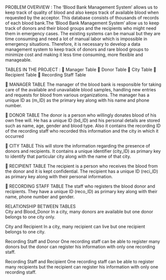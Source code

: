 PROBLEM OVERVIEW :
The ‘Blood Bank Management System’ allows us to keep track of quality of blood and also keeps  track  of  available  blood  when  requested  by  the  acceptor. This database consists of thousands of records of each blood bank.The ‘Blood Bank Management System’ allow us to keep track of donors and their blood groups and the recipients who might need them in emergency cases. The existing systems can be manual but they are time consuming and need a lot of manual labor which is impossible in emergency situations. Therefore, it is necessary to develop a data management system to keep track of donors and rare blood groups to minimize cost and making it less time consuming, more flexible and manageable.

TABLES IN THE PROJECT :
	Manager Table
	Donor Table
	City Table
	Recipient Table
	Recording Staff Table

	MANAGER TABLE
The manager of the blood bank is responsible for taking care of the available and unavailable blood samples, handling new entries and requests for blood from various organizations. The manager has a unique ID as (m_ID) as the primary key along with his name and phone number.

	DONOR TABLE
The donor is a person who willingly donates blood of his own free will. He has a unique ID (bd_ID) and his personal details are stored such as name, age, gender and blood type. Also it contains the recording ID of the recording staff who recorded this information and the city in which it occurred

	CITY TABLE
This will store the information regarding the presence of donors and recipients. It contains a unique identifier (city_ID) as primary key to identify that particular city along with the name of that city.

	RECIPIENT TABLE
The recipient is a person who receives the blood from the donor and it is kept confidential. The recipient has a unique ID (reci_ID) as primary key along with their personal information.

	RECORDING STAFF TABLE
The staff who registers the blood donor and recipients. They have a unique ID (reco_ID) as primary key along with their name, phone number and gender.


RELATIONSHIP BETWEEN TABLES  
City and Blood_Donor
 In a city, many donors are available but one donor belongs to  one city only.

City and Recipient
In a city, many recipient can live but one recipient belongs to one city.

Recording Staff and Donor
One recording staff can be able to register many donors but the donor can register his information with only one recording staff.

Recording Staff and Recipient
One recording staff can be able to register many recipients but the recipient can register his information with only one recording staff.


